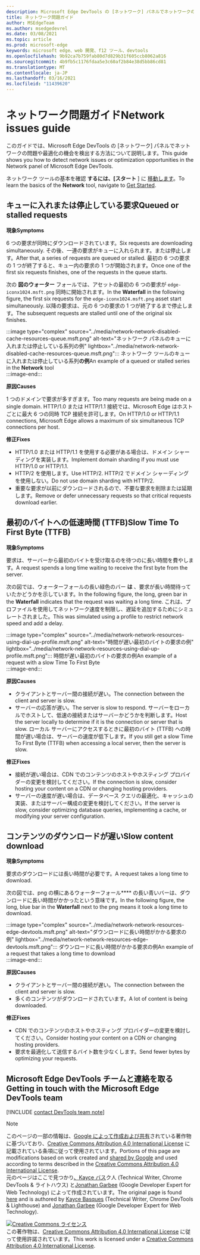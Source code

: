 ```yaml
---
description: Microsoft Edge DevTools の [ネットワーク] パネルでネットワークの問題を検出する方法について説明します。
title: ネットワーク問題ガイド
author: MSEdgeTeam
ms.author: msedgedevrel
ms.date: 03/08/2021
ms.topic: article
ms.prod: microsoft-edge
keywords: microsoft edge、web 開発、f12 ツール、devtools
ms.openlocfilehash: 9b92ca7b759fab80d7d829b31f605ccb8062a816
ms.sourcegitcommit: 4b9fb5c1176fdaa5e3c60af2b84e38d5bb86cd81
ms.translationtype: MT
ms.contentlocale: ja-JP
ms.lasthandoff: 03/16/2021
ms.locfileid: "11439620"
---
```

<!-- Copyright Kayce Basques and Jonathan Garbee

   Licensed under the Apache License, Version 2.0 (the "License");
   you may not use this file except in compliance with the License.
   You may obtain a copy of the License at

       https://www.apache.org/licenses/LICENSE-2.0

   Unless required by applicable law or agreed to in writing, software
   distributed under the License is distributed on an "AS IS" BASIS,
   WITHOUT WARRANTIES OR CONDITIONS OF ANY KIND, either express or implied.
   See the License for the specific language governing permissions and
   limitations under the License.  -->

# <a name="network-issues-guide"></a><span data-ttu-id="3356d-104">ネットワーク問題ガイド</span><span class="sxs-lookup"><span data-stu-id="3356d-104">Network issues guide</span></span>  

<span data-ttu-id="3356d-105">このガイドでは、Microsoft Edge DevTools の [ネットワーク] パネルでネットワークの問題や最適化の機会を検出する方法について説明します。</span><span class="sxs-lookup"><span data-stu-id="3356d-105">This guide shows you how to detect network issues or optimization opportunities in the Network panel of Microsoft Edge DevTools.</span></span>  

<span data-ttu-id="3356d-106">ネットワーク ツールの基本を確認 **するには、[スタート** ] に [移動します][NetworkPerformance]。</span><span class="sxs-lookup"><span data-stu-id="3356d-106">To learn the basics of the **Network** tool, navigate to [Get Started][NetworkPerformance].</span></span>  

## <a name="queued-or-stalled-requests"></a><span data-ttu-id="3356d-107">キューに入れまたは停止している要求</span><span class="sxs-lookup"><span data-stu-id="3356d-107">Queued or stalled requests</span></span>  

**<span data-ttu-id="3356d-108">現象</span><span class="sxs-lookup"><span data-stu-id="3356d-108">Symptoms</span></span>**  

<span data-ttu-id="3356d-109">6 つの要求が同時にダウンロードされています。</span><span class="sxs-lookup"><span data-stu-id="3356d-109">Six requests are downloading simultaneously.</span></span>  <span data-ttu-id="3356d-110">その後、一連の要求がキューに入れられます。または停止します。</span><span class="sxs-lookup"><span data-stu-id="3356d-110">After that, a series of requests are queued or stalled.</span></span>  <span data-ttu-id="3356d-111">最初の 6 つの要求の 1 つが終了すると、キュー内の要求の 1 つが開始されます。</span><span class="sxs-lookup"><span data-stu-id="3356d-111">Once one of the first six requests finishes, one of the requests in the queue starts.</span></span>  

<span data-ttu-id="3356d-112">次の **図のウォーター** フォールでは、アセットの最初の 6 つの要求が `edge-iconx1024.msft.png` 同時に開始されます。</span><span class="sxs-lookup"><span data-stu-id="3356d-112">In the **Waterfall** in the following figure, the first six requests for the `edge-iconx1024.msft.png` asset start simultaneously.</span></span>  <span data-ttu-id="3356d-113">以降の要求は、元の 6 つの要求の 1 つが終了するまで停止します。</span><span class="sxs-lookup"><span data-stu-id="3356d-113">The subsequent requests are stalled until one of the original six finishes.</span></span>  

:::image type="complex" source="../media/network-network-disabled-cache-resources-queue.msft.png" alt-text="ネットワーク パネルのキューに入れまたは停止している系列の例" lightbox="../media/network-network-disabled-cache-resources-queue.msft.png":::
   <span data-ttu-id="3356d-115">ネットワーク ツールのキューに入れまたは停止している系列**の例**</span><span class="sxs-lookup"><span data-stu-id="3356d-115">An example of a queued or stalled series in the **Network** tool</span></span>  
:::image-end:::  

**<span data-ttu-id="3356d-116">原因</span><span class="sxs-lookup"><span data-stu-id="3356d-116">Causes</span></span>**  

<span data-ttu-id="3356d-117">1 つのドメインで要求が多すぎます。</span><span class="sxs-lookup"><span data-stu-id="3356d-117">Too many requests are being made on a single domain.</span></span>  <span data-ttu-id="3356d-118">HTTP/1.0 または HTTP/1.1 接続では、Microsoft Edge はホストごとに最大 6 つの同時 TCP 接続を許可します。</span><span class="sxs-lookup"><span data-stu-id="3356d-118">On HTTP/1.0 or HTTP/1.1 connections, Microsoft Edge allows a maximum of six simultaneous TCP connections per host.</span></span>  

**<span data-ttu-id="3356d-119">修正</span><span class="sxs-lookup"><span data-stu-id="3356d-119">Fixes</span></span>**  

*   <span data-ttu-id="3356d-120">HTTP/1.0 または HTTP/1.1 を使用する必要がある場合は、ドメイン シャーディングを実装します。</span><span class="sxs-lookup"><span data-stu-id="3356d-120">Implement domain sharding if you must use HTTP/1.0 or HTTP/1.1.</span></span>  
*   <span data-ttu-id="3356d-121">HTTP/2 を使用します。</span><span class="sxs-lookup"><span data-stu-id="3356d-121">Use HTTP/2.</span></span>  <span data-ttu-id="3356d-122">HTTP/2 でドメイン シャーディングを使用しない。</span><span class="sxs-lookup"><span data-stu-id="3356d-122">Do not use domain sharding with HTTP/2.</span></span>  
*   <span data-ttu-id="3356d-123">重要な要求が以前にダウンロードされるので、不要な要求を削除または延期します。</span><span class="sxs-lookup"><span data-stu-id="3356d-123">Remove or defer unnecessary requests so that critical requests download earlier.</span></span>  
    
## <a name="slow-time-to-first-byte-ttfb"></a><span data-ttu-id="3356d-124">最初のバイトへの低速時間 (TTFB)</span><span class="sxs-lookup"><span data-stu-id="3356d-124">Slow Time To First Byte (TTFB)</span></span>  

**<span data-ttu-id="3356d-125">現象</span><span class="sxs-lookup"><span data-stu-id="3356d-125">Symptoms</span></span>**  

<span data-ttu-id="3356d-126">要求は、サーバーから最初のバイトを受け取るのを待つのに長い時間を費やします。</span><span class="sxs-lookup"><span data-stu-id="3356d-126">A request spends a long time waiting to receive the first byte from the server.</span></span>  

<span data-ttu-id="3356d-127">次の図では、ウォーターフォールの長い緑色のバー **は** 、要求が長い時間待っていたかどうかを示しています。</span><span class="sxs-lookup"><span data-stu-id="3356d-127">In the following figure, the long, green bar in the **Waterfall** indicates that the request was waiting a long time.</span></span>  <span data-ttu-id="3356d-128">これは、プロファイルを使用してネットワーク速度を制限し、遅延を追加するためにシミュレートされました。</span><span class="sxs-lookup"><span data-stu-id="3356d-128">This was simulated using a profile to restrict network speed and add a delay.</span></span>  

:::image type="complex" source="../media/network-network-resources-using-dial-up-profile.msft.png" alt-text="時間が遅い最初のバイトの要求の例" lightbox="../media/network-network-resources-using-dial-up-profile.msft.png":::
   <span data-ttu-id="3356d-130">時間が遅い最初のバイトの要求の例</span><span class="sxs-lookup"><span data-stu-id="3356d-130">An example of a request with a slow Time To First Byte</span></span>  
:::image-end:::  

**<span data-ttu-id="3356d-131">原因</span><span class="sxs-lookup"><span data-stu-id="3356d-131">Causes</span></span>**  

*   <span data-ttu-id="3356d-132">クライアントとサーバー間の接続が遅い。</span><span class="sxs-lookup"><span data-stu-id="3356d-132">The connection between the client and server is slow.</span></span>  
*   <span data-ttu-id="3356d-133">サーバーの応答が遅い。</span><span class="sxs-lookup"><span data-stu-id="3356d-133">The server is slow to respond.</span></span>  <span data-ttu-id="3356d-134">サーバーをローカルでホストして、低速の接続またはサーバーかどうかを判断します。</span><span class="sxs-lookup"><span data-stu-id="3356d-134">Host the server locally to determine if it is the connection or server that is slow.</span></span>  <span data-ttu-id="3356d-135">ローカル サーバーにアクセスするときに最初のバイト \(TTFB\) への時間が遅い場合は、サーバーの速度が低下します。</span><span class="sxs-lookup"><span data-stu-id="3356d-135">If you still get a slow Time To First Byte \(TTFB\) when accessing a local server, then the server is slow.</span></span>  
    
**<span data-ttu-id="3356d-136">修正</span><span class="sxs-lookup"><span data-stu-id="3356d-136">Fixes</span></span>**  

*   <span data-ttu-id="3356d-137">接続が遅い場合は、CDN でのコンテンツのホストやホスティング プロバイダーの変更を検討してください。</span><span class="sxs-lookup"><span data-stu-id="3356d-137">If the connection is slow, consider hosting your content on a CDN or changing hosting providers.</span></span>  
*   <span data-ttu-id="3356d-138">サーバーの速度が遅い場合は、データベース クエリの最適化、キャッシュの実装、またはサーバー構成の変更を検討してください。</span><span class="sxs-lookup"><span data-stu-id="3356d-138">If the server is slow, consider optimizing database queries, implementing a cache, or modifying your server configuration.</span></span>  
    
## <a name="slow-content-download"></a><span data-ttu-id="3356d-139">コンテンツのダウンロードが遅い</span><span class="sxs-lookup"><span data-stu-id="3356d-139">Slow content download</span></span>  

**<span data-ttu-id="3356d-140">現象</span><span class="sxs-lookup"><span data-stu-id="3356d-140">Symptoms</span></span>**  

<span data-ttu-id="3356d-141">要求のダウンロードには長い時間が必要です。</span><span class="sxs-lookup"><span data-stu-id="3356d-141">A request takes a long time to download.</span></span>  

<span data-ttu-id="3356d-142">次の図では、png の横にあるウォーターフォール\*\*\*\* の長い青いバーは、ダウンロードに長い時間がかかったという意味です。</span><span class="sxs-lookup"><span data-stu-id="3356d-142">In the following figure, the long, blue bar in the **Waterfall** next to the png means it took a long time to download.</span></span>  

:::image type="complex" source="../media/network-network-resources-edge-devtools.msft.png" alt-text="ダウンロードに長い時間がかかる要求の例" lightbox="../media/network-network-resources-edge-devtools.msft.png":::
   <span data-ttu-id="3356d-144">ダウンロードに長い時間がかかる要求の例</span><span class="sxs-lookup"><span data-stu-id="3356d-144">An example of a request that takes a long time to download</span></span>  
:::image-end:::  

**<span data-ttu-id="3356d-145">原因</span><span class="sxs-lookup"><span data-stu-id="3356d-145">Causes</span></span>**  

*   <span data-ttu-id="3356d-146">クライアントとサーバー間の接続が遅い。</span><span class="sxs-lookup"><span data-stu-id="3356d-146">The connection between the client and server is slow.</span></span>  
*   <span data-ttu-id="3356d-147">多くのコンテンツがダウンロードされています。</span><span class="sxs-lookup"><span data-stu-id="3356d-147">A lot of content is being downloaded.</span></span>  
    
**<span data-ttu-id="3356d-148">修正</span><span class="sxs-lookup"><span data-stu-id="3356d-148">Fixes</span></span>**  

*   <span data-ttu-id="3356d-149">CDN でのコンテンツのホストやホスティング プロバイダーの変更を検討してください。</span><span class="sxs-lookup"><span data-stu-id="3356d-149">Consider hosting your content on a CDN or changing hosting providers.</span></span>  
*   <span data-ttu-id="3356d-150">要求を最適化して送信するバイト数を少なくします。</span><span class="sxs-lookup"><span data-stu-id="3356d-150">Send fewer bytes by optimizing your requests.</span></span>  
    
<!--   ## Contribute knowledge  

Do you have a network issue that should be added to this guide?  

*   Send a tweet to [@EdgeDevTools][MicrosoftEdgeTweet].  
*   Choose **Send Feedback** \(![Send Feedback](../media/smile-icon.msft.png)\) in the DevTools or select `Alt`+`Shift`+`I` \(Windows, Linux\) or `Option`+`Shift`+`I` \(macOS\) to provide feedback or feature requests.  
*   [Open an issue][WebFundamentalsIssue] on the docs repo.  -->  
    
## <a name="getting-in-touch-with-the-microsoft-edge-devtools-team"></a><span data-ttu-id="3356d-151">Microsoft Edge DevTools チームと連絡を取る</span><span class="sxs-lookup"><span data-stu-id="3356d-151">Getting in touch with the Microsoft Edge DevTools team</span></span>  

[!INCLUDE [contact DevTools team note](../includes/contact-devtools-team-note.md)]  

<!-- links -->  

[NetworkPerformance]: ./index.md "Microsoft Edge DevTools サーバーでネットワーク アクティビティを|Microsoft Docs"  

[MicrosoftEdgeTweet]: https://twitter.com/intent/tweet?text=@EdgeDevTools%20[Network%20Issues%20Guide%20Suggestion]  

[WebFundamentalsIssue]: https://github.com/MicrosoftDocs/edge-developer/issues/new?title=%5BDevTools%20Network%20Issues%20Guide%20Suggestion%5D "新しい問題 - Microsoft Docs/Edge Developer"  

> [!NOTE]
> <span data-ttu-id="3356d-154">このページの一部の情報は、[Google によって作成および共有][GoogleSitePolicies]されている著作物に基づいており、[Creative Commons Attribution 4.0 International License][CCA4IL] に記載されている条項に従って使用されています。</span><span class="sxs-lookup"><span data-stu-id="3356d-154">Portions of this page are modifications based on work created and [shared by Google][GoogleSitePolicies] and used according to terms described in the [Creative Commons Attribution 4.0 International License][CCA4IL].</span></span>  
> <span data-ttu-id="3356d-155">元のページはここで[](https://developers.google.com/web/tools/chrome-devtools/network/issues)見つかり[、Kayce バス][KayceBasques]ク人 \(Technical Writer, Chrome DevTools \& ライトハウス\) と[Jonathan Garbee][JonathanGarbee] \(Google Developer Expert for Web Technology\) によって作成されています。</span><span class="sxs-lookup"><span data-stu-id="3356d-155">The original page is found [here](https://developers.google.com/web/tools/chrome-devtools/network/issues) and is authored by [Kayce Basques][KayceBasques] \(Technical Writer, Chrome DevTools \& Lighthouse\) and [Jonathan Garbee][JonathanGarbee] \(Google Developer Expert for Web Technology\).</span></span>  

[![Creative Commons ライセンス][CCby4Image]][CCA4IL]  
<span data-ttu-id="3356d-157">この著作物は、[Creative Commons Attribution 4.0 International License][CCA4IL] に従って使用許諾されています。</span><span class="sxs-lookup"><span data-stu-id="3356d-157">This work is licensed under a [Creative Commons Attribution 4.0 International License][CCA4IL].</span></span>  

[CCA4IL]: https://creativecommons.org/licenses/by/4.0  
[CCby4Image]: https://i.creativecommons.org/l/by/4.0/88x31.png  
[GoogleSitePolicies]: https://developers.google.com/terms/site-policies  
[KayceBasques]: https://developers.google.com/web/resources/contributors/kaycebasques  
[JonathanGarbee]: https://developers.google.com/web/resources/contributors/jonathangarbee
